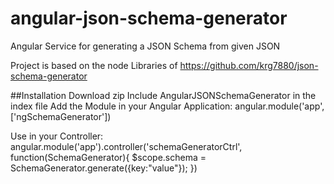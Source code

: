 # angular-json-schema-generator
Angular Service for generating a JSON Schema from given JSON

Project is based on the node Libraries of https://github.com/krg7880/json-schema-generator

##Installation
  Download zip
  Include AngularJSONSchemaGenerator in the index file
  Add the Module in your Angular Application:
    angular.module('app', ['ngSchemaGenerator'])

  Use in your Controller:
    angular.module('app').controller('schemaGeneratorCtrl', function(SchemaGenerator){
        $scope.schema = SchemaGenerator.generate({key:"value"});
      })
